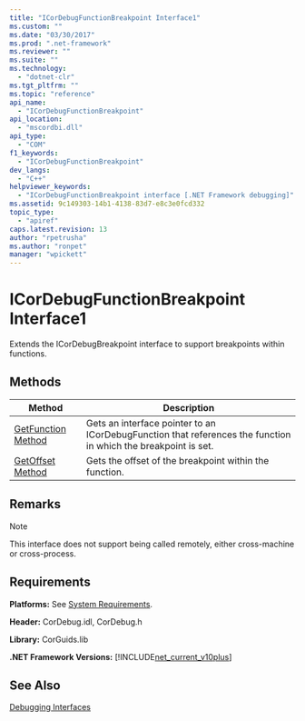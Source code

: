 ```yaml
---
title: "ICorDebugFunctionBreakpoint Interface1"
ms.custom: ""
ms.date: "03/30/2017"
ms.prod: ".net-framework"
ms.reviewer: ""
ms.suite: ""
ms.technology: 
  - "dotnet-clr"
ms.tgt_pltfrm: ""
ms.topic: "reference"
api_name: 
  - "ICorDebugFunctionBreakpoint"
api_location: 
  - "mscordbi.dll"
api_type: 
  - "COM"
f1_keywords: 
  - "ICorDebugFunctionBreakpoint"
dev_langs: 
  - "C++"
helpviewer_keywords: 
  - "ICorDebugFunctionBreakpoint interface [.NET Framework debugging]"
ms.assetid: 9c149303-14b1-4138-83d7-e8c3e0fcd332
topic_type: 
  - "apiref"
caps.latest.revision: 13
author: "rpetrusha"
ms.author: "ronpet"
manager: "wpickett"
---
```

# ICorDebugFunctionBreakpoint Interface1
Extends the ICorDebugBreakpoint interface to support breakpoints within functions.  
  
## Methods  
  
|Method|Description|  
|------------|-----------------|  
|[GetFunction Method](../../../../docs/framework/unmanaged-api/debugging/icordebugfunctionbreakpoint-getfunction-method.md)|Gets an interface pointer to an ICorDebugFunction that references the function in which the breakpoint is set.|  
|[GetOffset Method](../../../../docs/framework/unmanaged-api/debugging/icordebugfunctionbreakpoint-getoffset-method.md)|Gets the offset of the breakpoint within the function.|  
  
## Remarks  
  
> [!NOTE]
>  This interface does not support being called remotely, either cross-machine or cross-process.  
  
## Requirements  
 **Platforms:** See [System Requirements](../../../../docs/framework/get-started/system-requirements.md).  
  
 **Header:** CorDebug.idl, CorDebug.h  
  
 **Library:** CorGuids.lib  
  
 **.NET Framework Versions:** [!INCLUDE[net_current_v10plus](../../../../includes/net-current-v10plus-md.md)]  
  
## See Also  
 [Debugging Interfaces](../../../../docs/framework/unmanaged-api/debugging/debugging-interfaces.md)
